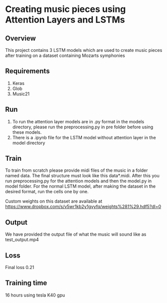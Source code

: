 # Creating music pieces using Attention Layers and LSTMs

## Overview
This project contains 3 LSTM models which are used to create music pieces after training on a dataset containing Mozarts symphonies

## Requirements 
1. Keras
2. Glob
3. Music21

## Run
1. To run the attention layer models are in .py format in the models directory, please run the preprocessing.py in pre folder before using these models.
2. There is a .ipynb file for the LSTM model without attention layer in the model directory

## Train
To train from scratch please provide midi files of the music in a folder named data. The final structure must look like this data\*.midi. After this you run preprocessing.py for the attention models and then the model.py in model folder.
For the normal LSTM model, after making the dataset in the desired format, run the cells one by one.

Custom weights on this dataset are available at https://www.dropbox.com/s/v5wr1kb2y1gvyfq/weights%281%29.hdf5?dl=0

## Output
We have provided the output file of what the music will sound like as test_output.mp4

## Loss
Final loss 0.21

## Training time
16 hours using tesla K40 gpu
